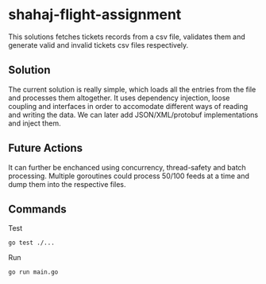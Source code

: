 
# shahaj-flight-assignment

This solutions fetches tickets records from a csv file, validates them and generate valid and invalid tickets csv files respectively.



## Solution

The current solution is really simple, which loads all the entries from the file and processes them altogether. 
It uses dependency injection, loose coupling and interfaces in order to accomodate different ways of reading and writing the data. 
We can later add JSON/XML/protobuf implementations and inject them.

## Future Actions

It can further be enchanced using concurrency, thread-safety and batch processing. 
Multiple goroutines could process 50/100 feeds at a time and dump them into the respective files. 

## Commands

Test

`go test ./...`

Run

`go run main.go`

